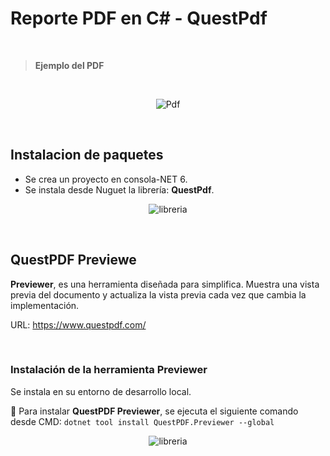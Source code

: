 # Reporte PDF en C# - QuestPdf
<br>  

>**Ejemplo del PDF**  
<br>  

<p align="center">
  <img src="https://user-images.githubusercontent.com/42153530/224733619-747213a1-b5ee-47ed-91d5-ab57734ef9ce.png" alt="Pdf" align="center" >
</p>
<br>

## Instalacion de paquetes
- Se crea un proyecto en consola-NET 6.
- Se instala desde Nuguet la librería: **QuestPdf**.


<p align="center">
  <img src="https://user-images.githubusercontent.com/42153530/224733810-c73e4977-5d90-4685-8cde-e6f2a6695cf1.png" alt="libreria" align="center" >
</p>

<br>

## QuestPDF Previewe


**Previewer**, es una herramienta diseñada para simplifica.  Muestra una vista previa del documento y 	actualiza la vista previa cada vez que cambia la implementación.

URL: https://www.questpdf.com/  
  
  
<br>

### Instalación de la herramienta Previewer  



Se instala en su entorno de desarrollo local.

📁 Para instalar **QuestPDF Previewer**, se ejecuta el siguiente comando desde CMD: ```dotnet tool install QuestPDF.Previewer --global```






<p align="center">
  <img src="https://user-images.githubusercontent.com/42153530/224733875-4ddb9ee0-8afd-4db4-a5e4-7520618d9d69.png" alt="libreria" align="center" >
</p>






